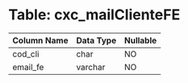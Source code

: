 # Table: cxc_mailClienteFE

| Column Name | Data Type | Nullable |
|-------------|-----------|----------|
| cod_cli | char | NO |
| email_fe | varchar | NO |
